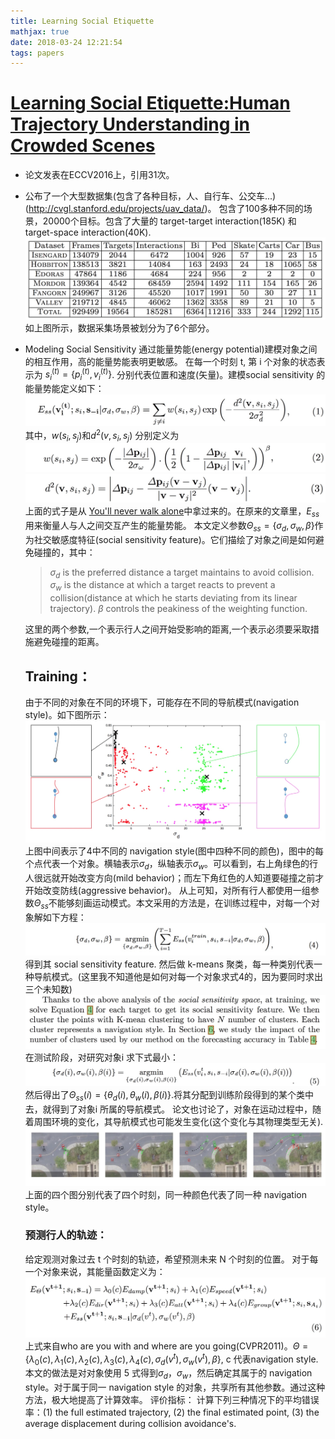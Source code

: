```yaml
---
title: Learning Social Etiquette
mathjax: true
date: 2018-03-24 12:21:54
tags: papers
---
```

# [Learning Social Etiquette:Human Trajectory Understanding in Crowded Scenes](https://infoscience.epfl.ch/record/230262/files/ECCV16social.pdf)
* 论文发表在ECCV2016上，引用31次。

* 公布了一个大型数据集(包含了各种目标，人、自行车、公交车...)(http://cvgl.stanford.edu/projects/uav_data/)。 包含了100多种不同的场景，20000个目标。包含了大量的 target-target interaction(185K) 和 target-space interaction(40K).![](Learning-Social-Etiquette/15217264789513.jpg)
  如上图所示，数据采集场景被划分为了6个部分。
*  Modeling Social Sensitivity
   通过能量势能(energy potential)建模对象之间的相互作用，高的能量势能表明更敏感。
   在每一个时刻 t, 第 i 个对象的状态表示为 $s_i^{(t)}=\{p_i^{(t)},v_i^{(t)}\}$. 分别代表位置和速度(矢量)。建模social sensitivity 的能量势能定义如下：![](Learning-Social-Etiquette/15217275557915.jpg)
其中，$w(s_i, s_j)$和$d^2(v, s_i, s_j)$ 分别定义为![](Learning-Social-Etiquette/15217276006652.jpg)
![](Learning-Social-Etiquette/15217276178204.jpg)
上面的式子是从 [You'll never walk alone](http://vision.cse.psu.edu/courses/Tracking/vlpr12/PellegriniNeverWalkAlone.pdf)中拿过来的。在原来的文章里，$E_{ss}$用来衡量人与人之间交互产生的能量势能。
本文定义参数$\Theta_{ss}=\{\sigma_d,\sigma_w,\beta\}$作为社交敏感度特征(social sensitivity feature)。它们描绘了对象之间是如何避免碰撞的，其中：

    > $\sigma_d$ is the preferred distance a target maintains to avoid collision.
    > $\sigma_{w}$ is the distance at which a target reacts to prevent a collision(distance at which he starts deviating from its linear trajectory).
    > $\beta$ controls the peakiness of the weighting function. 
 
    这里的两个参数,一个表示行人之间开始受影响的距离,一个表示必须要采取措施避免碰撞的距离。

    ## Training：
     由于不同的对象在不同的环境下，可能存在不同的导航模式(navigation style)。如下图所示：![](Learning-Social-Etiquette/15217958903079.jpg)
    上图中间表示了4中不同的 navigation style(图中四种不同的颜色)，图中的每个点代表一个对象。横轴表示$\sigma_d$，纵轴表示$\sigma_w$。可以看到，右上角绿色的行人很远就开始改变方向(mild behavior)；而左下角红色的人知道要碰撞之前才开始改变防线(aggressive behavior)。 
从上可知，对所有行人都使用一组参数$\Theta_{ss}$不能够刻画运动模式。本文采用的方法是，在训练过程中，对每一个对象解如下方程：![](Learning-Social-Etiquette/15217992109057.jpg)
得到其 social sensitivity feature. 然后做 k-means 聚类，每一种类别代表一种导航模式。(这里我不知道他是如何对每一个对象求式4的，因为要同时求出三个未知数)![](Learning-Social-Etiquette/15217999108869.jpg)
在测试阶段，对研究对象i 求下式最小：![](Learning-Social-Etiquette/15218003532894.jpg)
然后得出了$\Theta_{ss}(i)=\{\theta_d(i),\theta_w(i),\beta(i)\}$.将其分配到训练阶段得到的某个类中去，就得到了对象i 所属的导航模式。
论文也讨论了，对象在运动过程中，随着周围环境的变化，其导航模式也可能发生变化(这个变化与其物理类型无关).![](Learning-Social-Etiquette/15218009564230.jpg)
上面的四个图分别代表了四个时刻，同一种颜色代表了同一种 navigation style。
    ### 预测行人的轨迹：
    给定观测对象过去 t 个时刻的轨迹，希望预测未来 N 个时刻的位置。
    对于每一个对象来说，其能量函数定义为：![](Learning-Social-Etiquette/15218012679651.jpg)
    上式来自who are you with and where are you going(CVPR2011)。$\Theta=\{\lambda_0(c),\lambda_1(c),\lambda_2(c),\lambda_3(c),\lambda_4(c),\sigma_d(v^t),\sigma_w(v^t),\beta\}$, c 代表navigation style.本文的做法是对对象使用 5 式得到$\sigma_d$，$\sigma_w$，然后确定其属于的 navigation style。对于属于同一 navigation style 的对象，共享所有其他参数。通过这种方法，极大地提高了计算效率。
    评价指标：
    计算下列三种情况下的平均错误率：(1) the full estimated trajectory, (2) the final estimated point, (3) the average displacement during collision avoidance's.
 



  
   



